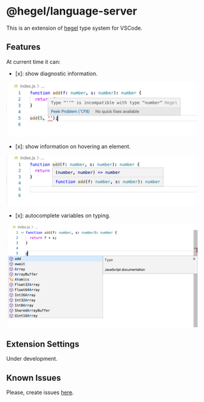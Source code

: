 # @hegel/language-server

This is an extension of [hegel](https://github.com/JSMonk/hegel) type system for VSCode. 

## Features

At current time it can:

- [x]: show diagnostic information.

![Diagonstics](packages/language-server/images/diagnostics.png)

- [x]: show information on hovering an element.

![Hover](packages/language-server/images/hover.png)

- [x]: autocomplete variables on typing.

![Autocompletion](packages/language-server/images/autocompletion.png)

## Extension Settings

Under development.

## Known Issues

Please, create issues [here](https://github.com/JSMonk/hegel/issues).
